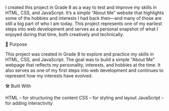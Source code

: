 I created this project in Grade 8 as a way to test and improve my skills in HTML, CSS, and JavaScript. It’s a simple “About Me” website that highlights some of the hobbies and interests I had back then—and many of those are still a big part of who I am today.
This project represents one of my earliest steps into web development and serves as a personal snapshot of what I enjoyed during that time, both creatively and technically.

🎯 Purpose

This project was created in Grade 8 to explore and practice my skills in HTML, CSS, and JavaScript. The goal was to build a simple "About Me" webpage that reflects my personality, interests, and hobbies at the time. It also serves as one of my first steps into web development and continues to represent how my interests have evolved.

🛠️ Built With

HTML – for structuring the content
CSS – for styling and layout
JavaScript – for adding interactivity
